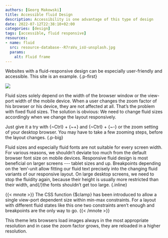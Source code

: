 ```yaml
---
authors: [Georg Makowski]
title: Accessible fluid Design
description: Accessibility is one advantage of this type of design
date: 2022-07-12T22:38:10+02:00
categories: [design]
tags: [accessible, fluid responsive]
resources:
- name: fluid
  src: resource-database--R7raVu_isU-unsplash.jpg
  params:
    alt: Fluid frame
---
```


Websites with a fluid-responsive design can be especially user-friendly and accessible. This site is an example.
{.p-first}
<!--more-->

![](fluid?ph=left&s=tiny)

Fluid sizes solely depend on the width of the browser window or the view-port width of the mobile device. When a user changes the zoom factor of his browser or his device, they are not affected at all. That’s the problem with fixed fluid sizes. The solution is obvious: We need to change fluid sizes accordingly when we change the layout responsively.

Just give it a try with {~Ctrl} + {~+} and {~Ctrl} + {~-} or the zoom setting of your desktop browser. You may have to take a few zooming steps, before the layout changes.
{.p-big}

Fluid sizes and especially fluid fonts are not suitable for every screen width. For various reasons, we shouldn’t deviate too much from the default browser font size on mobile devices. Responsive fluid design is most beneficial on larger screens --- tablet sizes and up. Breakpoints depending on the ‘em’-unit allow fitting our fluid text precisely into the changing fluid variants of our responsive layout. On large desktop screens, we need to stop the fluidity again, because their height is usually more restricted than their width, and{/}the fonts shouldn’t get too large.
{.inline}

{{< mnote >}}
The CSS function {$clamp} has been introduced to allow a single view-port dependent size within min-max constraints. For a layout with different fluid states like this one two constraints aren’t enough and breakpoints are the only way to go.
{{< /mnote >}}

This theme lets browsers load images always in the most appropriate resolution and in case the zoom factor grows, they are reloaded in a higher resolution.
